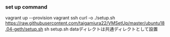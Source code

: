 ### set up command
vagrant up --provision
vagrant ssh
curl -o ./setup.sh https://raw.githubusercontent.com/taigamiura22/VMSetUp/master/ubuntu18.04-geth/setup.sh
sh setup.sh
dataディレクトは共通ディレクトとして設置
